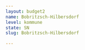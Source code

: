 ```yaml
---
layout: budget2
name: Bobritzsch-Hilbersdorf
level: kommune
state: SN
slug: Bobritzsch-Hilbersdorf

---
```



